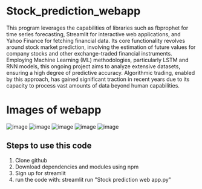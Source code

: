 # Stock_prediction_webapp
This program leverages the capabilities of libraries such as fbprophet for time series forecasting, Streamlit for interactive web applications, and Yahoo Finance for fetching financial data. Its core functionality revolves around stock market prediction, involving the estimation of future values for company stocks and other exchange-traded financial instruments. Employing Machine Learning (ML) methodologies, particularly LSTM and RNN models, this ongoing project aims to analyze extensive datasets, ensuring a high degree of predictive accuracy. Algorithmic trading, enabled by this approach, has gained significant traction in recent years due to its capacity to process vast amounts of data beyond human capabilities.

# Images of webapp
![image](https://github.com/Pranav-Shanker/Stock_prediction_webapp/assets/148027466/60d50c8e-a306-4287-acc6-a9226c25e446)
![image](https://github.com/Pranav-Shanker/Stock_prediction_webapp/assets/148027466/8650047c-d9cf-47d2-aea6-5ce643e56795)
![image](https://github.com/Pranav-Shanker/Stock_prediction_webapp/assets/148027466/ad18512f-eb57-46fa-9aa1-b0776bfdb1b2)
![image](https://github.com/Pranav-Shanker/Stock_prediction_webapp/assets/148027466/34d0f43d-86c6-4a44-a0a4-528344c789e3)
![image](https://github.com/Pranav-Shanker/Stock_prediction_webapp/assets/148027466/24d01c64-07f3-48b2-9d55-30fe02a2dcfe)

## Steps to use this code
1. Clone github
2. Download dependencies and modules using npm
3. Sign up for streamlit
4. run the code with: streamlit run "Stock prediction web app.py"


